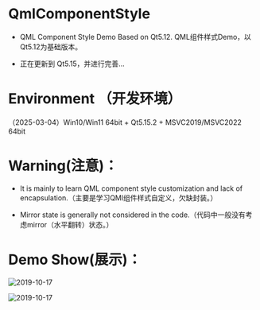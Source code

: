 # QmlComponentStyle

- QML Component Style Demo Based on Qt5.12. QML组件样式Demo，以Qt5.12为基础版本。

- 正在更新到 Qt5.15，并进行完善...

# Environment （开发环境）

（2025-03-04）Win10/Win11 64bit + Qt5.15.2 + MSVC2019/MSVC2022 64bit

# Warning(注意)：

- It is mainly to learn QML component style customization and lack of encapsulation.（主要是学习QMl组件样式自定义，欠缺封装。）

- Mirror state is generally not considered in the code.（代码中一般没有考虑mirror（水平翻转）状态。）

# Demo Show(展示)：

![2019-10-17](Image/demo_1.png)

![2019-10-17](Image/demo_2.png)
